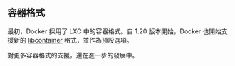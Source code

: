 ## 容器格式
最初，Docker 採用了 LXC 中的容器格式。自 1.20 版本開始，Docker 也開始支援新的 [libcontainer](https://github.com/docker/libcontainer) 格式，並作為預設選項。

對更多容器格式的支援，還在進一步的發展中。
